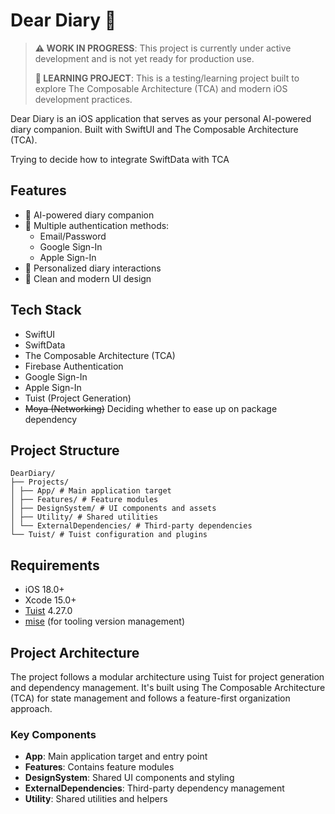# Dear Diary 📝


> **⚠️ WORK IN PROGRESS**: This project is currently under active development and is not yet ready for production use.
> 
> **🧪 LEARNING PROJECT**: This is a testing/learning project built to explore The Composable Architecture (TCA) and modern iOS development practices.

Dear Diary is an iOS application that serves as your personal AI-powered diary companion. Built with SwiftUI and The Composable Architecture (TCA).

Trying to decide how to integrate SwiftData with TCA

## Features

- 🤖 AI-powered diary companion
- 🔐 Multiple authentication methods:
  - Email/Password
  - Google Sign-In
  - Apple Sign-In
- 💭 Personalized diary interactions
- 🎨 Clean and modern UI design

## Tech Stack

- SwiftUI
- SwiftData
- The Composable Architecture (TCA)
- Firebase Authentication
- Google Sign-In
- Apple Sign-In
- Tuist (Project Generation)
- ~~Moya (Networking)~~ Deciding whether to ease up on package dependency

## Project Structure 
```
DearDiary/
├── Projects/
│ ├── App/ # Main application target
│ ├── Features/ # Feature modules
│ ├── DesignSystem/ # UI components and assets
│ ├── Utility/ # Shared utilities
│ └── ExternalDependencies/ # Third-party dependencies
└── Tuist/ # Tuist configuration and plugins
```

## Requirements

- iOS 18.0+
- Xcode 15.0+
- [Tuist](https://tuist.io) 4.27.0
- [mise](https://mise.jdx.dev) (for tooling version management)


## Project Architecture

The project follows a modular architecture using Tuist for project generation and dependency management. It's built using The Composable Architecture (TCA) for state management and follows a feature-first organization approach.

### Key Components

- **App**: Main application target and entry point
- **Features**: Contains feature modules
- **DesignSystem**: Shared UI components and styling
- **ExternalDependencies**: Third-party dependency management
- **Utility**: Shared utilities and helpers

